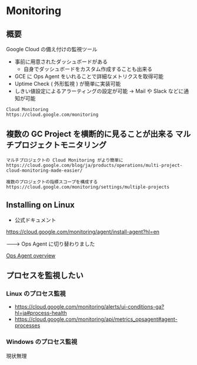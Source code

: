 # Monitoring

## 概要

Google Cloud の備え付けの監視ツール

+ 事前に用意されたダッシュボードがある
  + 自身でダッシュボードをカスタム作成することも出来る
+ GCE に Ops Agent をいれることで詳細なメトリクスを取得可能
+ Uptime Check ( 外形監視 ) が簡単に実装可能
+ しきい値設定によるアラーティングの設定が可能 -> Mail や Slack などに通知が可能

```
Cloud Monitoring
https://cloud.google.com/monitoring
```

## 複数の GC Project を横断的に見ることが出来る **マルチプロジェクトモニタリング**

```
マルチプロジェクトの Cloud Monitoring がより簡単に
https://cloud.google.com/blog/ja/products/operations/multi-project-cloud-monitoring-made-easier/
```
```
複数のプロジェクトの指標スコープを構成する
https://cloud.google.com/monitoring/settings/multiple-projects
```


## Installing on Linux

+ 公式ドキュメント

https://cloud.google.com/monitoring/agent/install-agent?hl=en

---> Ops Agent に切り替わりました

[Ops Agent overview](https://cloud.google.com/stackdriver/docs/solutions/agents/ops-agent)

## プロセスを監視したい

### Linux のプロセス監視

+ https://cloud.google.com/monitoring/alerts/ui-conditions-ga?hl=ja#process-health
+ https://cloud.google.com/monitoring/api/metrics_opsagent#agent-processes

### Windows のプロセス監視

現状無理
